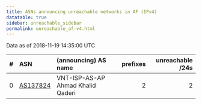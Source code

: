 ```yaml
---
title: ASNs announcing unreachable networks in AF (IPv4)
datatable: true
sidebar: unreachable_sidebar
permalink: unreachable_af-v4.html
---
```


Data as of 2018-11-19 14:35:00 UTC


<div class="datatable-begin"></div>

|   # | ASN                                      | (announcing) AS name              |   prefixes |   unreachable /24s |
|----:|:-----------------------------------------|:----------------------------------|-----------:|-------------------:|
|   0 | [AS137824](unreachable_AS137824-v4.html) | VNT-ISP-AS-AP Ahmad Khalid Qaderi |          2 |                  2 |

<div class="datatable-end"></div>